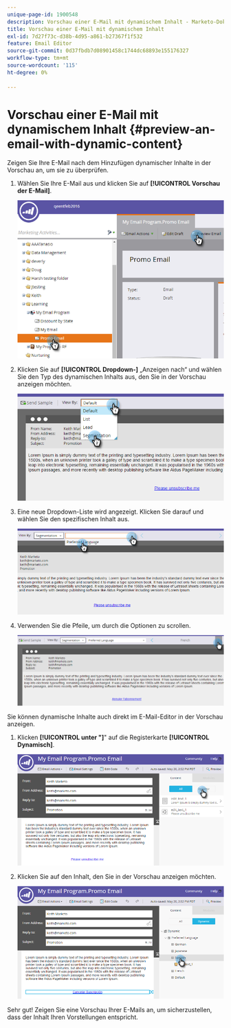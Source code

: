 ```yaml
---
unique-page-id: 1900548
description: Vorschau einer E-Mail mit dynamischem Inhalt - Marketo-Dokumente - Produktdokumentation
title: Vorschau einer E-Mail mit dynamischem Inhalt
exl-id: 7d27f73c-d38b-4d95-a861-b27367f1f532
feature: Email Editor
source-git-commit: 0d37fbdb7d08901458c1744dc68893e155176327
workflow-type: tm+mt
source-wordcount: '115'
ht-degree: 0%

---
```


# Vorschau einer E-Mail mit dynamischem Inhalt {#preview-an-email-with-dynamic-content}

Zeigen Sie Ihre E-Mail nach dem Hinzufügen dynamischer Inhalte in der Vorschau an, um sie zu überprüfen.

1. Wählen Sie Ihre E-Mail aus und klicken Sie auf **[!UICONTROL Vorschau der E-Mail]**.

   ![](assets/one-3.png)

1. Klicken Sie auf **[!UICONTROL Dropdown-]** „Anzeigen nach“ und wählen Sie den Typ des dynamischen Inhalts aus, den Sie in der Vorschau anzeigen möchten.

   ![](assets/two-3.png)

1. Eine neue Dropdown-Liste wird angezeigt. Klicken Sie darauf und wählen Sie den spezifischen Inhalt aus.

   ![](assets/three-2.png)

1. Verwenden Sie die Pfeile, um durch die Optionen zu scrollen.

   ![](assets/four-1.png)

Sie können dynamische Inhalte auch direkt im E-Mail-Editor in der Vorschau anzeigen.

1. Klicken **[!UICONTROL unter &quot;]**&quot; auf die Registerkarte **[!UICONTROL Dynamisch]**.

   ![](assets/five-1.png)

1. Klicken Sie auf den Inhalt, den Sie in der Vorschau anzeigen möchten.

   ![](assets/six.png)

Sehr gut! Zeigen Sie eine Vorschau Ihrer E-Mails an, um sicherzustellen, dass der Inhalt Ihren Vorstellungen entspricht.
